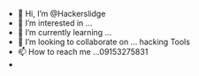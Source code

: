 - 👋 Hi, I’m @Hackerslidge
- 👀 I’m interested in ...
- 🌱 I’m currently learning ...
- 💞️ I’m looking to collaborate on ... hacking Tools 
- 📫 How to reach me ...09153275831
-
<!---
Hackerslidge/Hackerslidge is a ✨ special ✨ repository because its `README.md` (this file) appears on your GitHub profile.
You can click the Preview link to take a look at your changes.
--->

